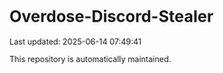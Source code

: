 # Overdose-Discord-Stealer

Last updated: 2025-06-14 07:49:41

This repository is automatically maintained.
